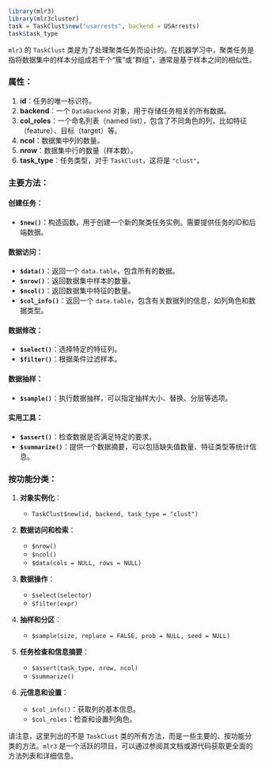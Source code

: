 ```R
library(mlr3)
library(mlr3cluster)
task = TaskClust$new("usarrests", backend = USArrests)
task$task_type
```


`mlr3` 的 `TaskClust` 类是为了处理聚类任务而设计的。在机器学习中，聚类任务是指将数据集中的样本分组成若干个“簇”或“群组”，通常是基于样本之间的相似性。

### 属性：

1. **id**：任务的唯一标识符。
2. **backend**：一个 `DataBackend` 对象，用于存储任务相关的所有数据。
3. **col_roles**：一个命名列表（named list），包含了不同角色的列，比如特征（feature）、目标（target）等。
4. **ncol**：数据集中列的数量。
5. **nrow**：数据集中行的数量（样本数）。
6. **task_type**：任务类型，对于 `TaskClust`，这将是 `"clust"`。

### 主要方法：

#### 创建任务：

- **`$new()`**：构造函数，用于创建一个新的聚类任务实例。需要提供任务的ID和后端数据。

#### 数据访问：

- **`$data()`**：返回一个 `data.table`，包含所有的数据。
- **`$nrow()`**：返回数据集中样本的数量。
- **`$ncol()`**：返回数据集中特征的数量。
- **`$col_info()`**：返回一个 `data.table`，包含有关数据列的信息，如列角色和数据类型。

#### 数据修改：

- **`$select()`**：选择特定的特征列。
- **`$filter()`**：根据条件过滤样本。

#### 数据抽样：

- **`$sample()`**：执行数据抽样，可以指定抽样大小、替换、分层等选项。

#### 实用工具：

- **`$assert()`**：检查数据是否满足特定的要求。
- **`$summarize()`**：提供一个数据摘要，可以包括缺失值数量、特征类型等统计信息。

### 按功能分类：

1. **对象实例化**：
    - `TaskClust$new(id, backend, task_type = "clust")`

2. **数据访问和检索**：
    - `$nrow()`
    - `$ncol()`
    - `$data(cols = NULL, rows = NULL)`
    
3. **数据操作**：
    - `$select(selector)`
    - `$filter(expr)`
    
4. **抽样和分区**：
    - `$sample(size, replace = FALSE, prob = NULL, seed = NULL)`
    
5. **任务检查和信息摘要**：
    - `$assert(task_type, nrow, ncol)`
    - `$summarize()`

6. **元信息和设置**：
    - `$col_info()`：获取列的基本信息。
    - `$col_roles`：检查和设置列角色。

请注意，这里列出的不是 `TaskClust` 类的所有方法，而是一些主要的、按功能分类的方法。`mlr3` 是一个活跃的项目，可以通过参阅其文档或源代码获取更全面的方法列表和详细信息。